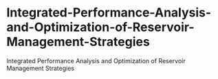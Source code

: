 # Integrated-Performance-Analysis-and-Optimization-of-Reservoir-Management-Strategies
Integrated Performance Analysis and Optimization of Reservoir Management Strategies 
